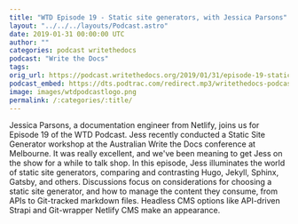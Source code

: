 ```yaml
---
title: "WTD Episode 19 - Static site generators, with Jessica Parsons"
layout: "../../../layouts/Podcast.astro"
date: 2019-01-31 00:00:00 UTC
author: ""
categories: podcast writethedocs
podcast: "Write the Docs"
tags: 
orig_url: https://podcast.writethedocs.org/2019/01/31/episode-19-static-site-generator-tools-and-ecosystem/
podcast_embed: https://dts.podtrac.com/redirect.mp3/writethedocs-podcast.s3-us-west-2.amazonaws.com/wtd_episode_19_static_site_generators.mp3
image: images/wtdpodcastlogo.png
permalink: /:categories/:title/
---
```

Jessica Parsons, a documentation engineer from Netlify, joins us for Episode 19 of the WTD Podcast. Jess recently conducted a Static Site Generator workshop at the Australian Write the Docs conference at Melbourne. It was really excellent, and we've been meaning to get Jess on the show for a while to talk shop. In this episode, Jess illuminates the world of static site generators, comparing and contrasting Hugo, Jekyll, Sphinx, Gatsby, and others. Discussions focus on considerations for choosing a static site generator, and how to manage the content they consume, from APIs to Git-tracked markdown files. Headless CMS options like API-driven Strapi and Git-wrapper Netlify CMS make an appearance.